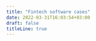 ```yaml
---
title: "Fintech software cases"
date: 2022-03-31T16:03:54+03:00
draft: false
titleLine: true
---
```


